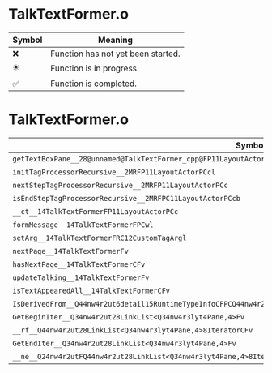 # TalkTextFormer.o
| Symbol | Meaning 
| ------------- | ------------- 
| :x: | Function has not yet been started. 
| :eight_pointed_black_star: | Function is in progress. 
| :white_check_mark: | Function is completed. 


# TalkTextFormer.o
| Symbol | Decompiled? |
| ------------- | ------------- |
| `getTextBoxPane__28@unnamed@TalkTextFormer_cpp@FP11LayoutActorPCc` | :x: |
| `initTagProcessorRecursive__2MRFP11LayoutActorPCcl` | :x: |
| `nextStepTagProcessorRecursive__2MRFP11LayoutActorPCc` | :x: |
| `isEndStepTagProcessorRecursive__2MRFPC11LayoutActorPCcb` | :x: |
| `__ct__14TalkTextFormerFP11LayoutActorPCc` | :x: |
| `formMessage__14TalkTextFormerFPCwl` | :x: |
| `setArg__14TalkTextFormerFRC12CustomTagArgl` | :x: |
| `nextPage__14TalkTextFormerFv` | :x: |
| `hasNextPage__14TalkTextFormerCFv` | :x: |
| `updateTalking__14TalkTextFormerFv` | :x: |
| `isTextAppearedAll__14TalkTextFormerCFv` | :x: |
| `IsDerivedFrom__Q44nw4r2ut6detail15RuntimeTypeInfoCFPCQ44nw4r2ut6detail15RuntimeTypeInfo` | :x: |
| `GetBeginIter__Q34nw4r2ut28LinkList<Q34nw4r3lyt4Pane,4>Fv` | :x: |
| `__rf__Q44nw4r2ut28LinkList<Q34nw4r3lyt4Pane,4>8IteratorCFv` | :x: |
| `GetEndIter__Q34nw4r2ut28LinkList<Q34nw4r3lyt4Pane,4>Fv` | :x: |
| `__ne__Q24nw4r2utFQ44nw4r2ut28LinkList<Q34nw4r3lyt4Pane,4>8IteratorQ44nw4r2ut28LinkList<Q34nw4r3lyt4Pane,4>8Iterator` | :x: |
